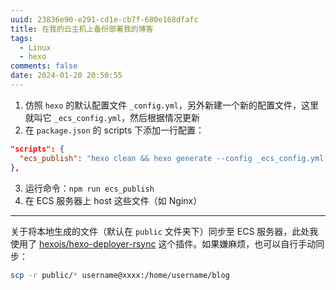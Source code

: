 ```yaml
---
uuid: 23836e90-e291-cd1e-cb7f-680e168dfafc
title: 在我的云主机上备份部署我的博客
tags:
  - Linux
  - hexo
comments: false
date: 2024-01-20 20:50:55
---
```


1. 仿照 `hexo` 的默认配置文件 `_config.yml`，另外新建一个新的配置文件，这里就叫它 `_ecs_config.yml`，然后根据情况更新
2. 在 `package.json` 的 scripts 下添加一行配置：
  ```json
  "scripts": {
    "ecs_publish": "hexo clean && hexo generate --config _ecs_config.yml && hexo deploy --config _ecs_config.yml && echo ✔️"
  },
  ```
3. 运行命令：`npm run ecs_publish`
4. 在 ECS 服务器上 host 这些文件（如 Nginx）

-------

关于将本地生成的文件（默认在 `public` 文件夹下）同步至 ECS 服务器，此处我使用了 [hexojs/hexo-deployer-rsync](https://github.com/hexojs/hexo-deployer-rsync) 这个插件。如果嫌麻烦，也可以自行手动同步：
```sh
scp -r public/* username@xxxx:/home/username/blog
```
